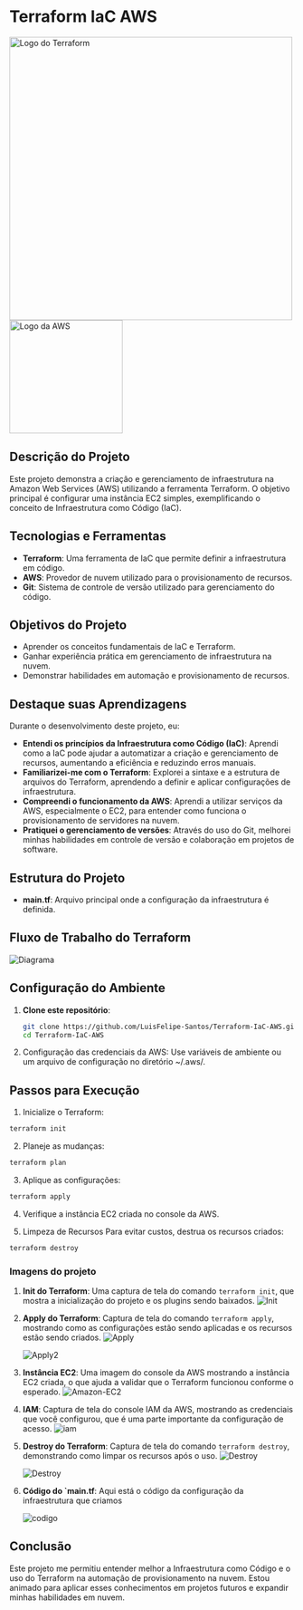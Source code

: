 # Terraform IaC AWS

<img src="https://github.com/LuisFelipe-Santos/Terraform-IaC-AWS/blob/main/imagens-projeto/68747470733a2f2f7777772e6461746f636d732d6173736574732e636f6d2f323838352f313632393934313234322d6c6f676f2d7465727261666f726d2d6d61696e2e737667.svg" alt="Logo do Terraform" width="500"/>   <img src="imagens-projeto/Amazon_Web_Services_Logo.svg.png" alt="Logo da AWS" width="200"/>


## Descrição do Projeto

Este projeto demonstra a criação e gerenciamento de infraestrutura na Amazon Web Services (AWS) utilizando a ferramenta Terraform. O objetivo principal é configurar uma instância EC2 simples, exemplificando o conceito de Infraestrutura como Código (IaC).

## Tecnologias e Ferramentas

- **Terraform**: Uma ferramenta de IaC que permite definir a infraestrutura em código.
- **AWS**: Provedor de nuvem utilizado para o provisionamento de recursos.
- **Git**: Sistema de controle de versão utilizado para gerenciamento do código.

## Objetivos do Projeto

- Aprender os conceitos fundamentais de IaC e Terraform.
- Ganhar experiência prática em gerenciamento de infraestrutura na nuvem.
- Demonstrar habilidades em automação e provisionamento de recursos.

## Destaque suas Aprendizagens

Durante o desenvolvimento deste projeto, eu:

- **Entendi os princípios da Infraestrutura como Código (IaC)**: Aprendi como a IaC pode ajudar a automatizar a criação e gerenciamento de recursos, aumentando a eficiência e reduzindo erros manuais.
- **Familiarizei-me com o Terraform**: Explorei a sintaxe e a estrutura de arquivos do Terraform, aprendendo a definir e aplicar configurações de infraestrutura.
- **Compreendi o funcionamento da AWS**: Aprendi a utilizar serviços da AWS, especialmente o EC2, para entender como funciona o provisionamento de servidores na nuvem.
- **Pratiquei o gerenciamento de versões**: Através do uso do Git, melhorei minhas habilidades em controle de versão e colaboração em projetos de software.


## Estrutura do Projeto

- **main.tf**: Arquivo principal onde a configuração da infraestrutura é definida.

## Fluxo de Trabalho do Terraform

![Diagrama](imagens-projeto/diagrama.png)

## Configuração do Ambiente

1. **Clone este repositório**:

   ```bash
   git clone https://github.com/LuisFelipe-Santos/Terraform-IaC-AWS.git
   cd Terraform-IaC-AWS
2. Configuração das credenciais da AWS:
Use variáveis de ambiente ou um arquivo de configuração no diretório ~/.aws/.


## Passos para Execução
1. Inicialize o Terraform:

```bash
terraform init
```
2. Planeje as mudanças:

```bash
terraform plan
```
3. Aplique as configurações:

```bash
terraform apply
```
4. Verifique a instância EC2 criada no console da AWS.

5. Limpeza de Recursos
Para evitar custos, destrua os recursos criados:

```bash
terraform destroy
```

### Imagens do projeto

1. **Init do Terraform**: Uma captura de tela do comando `terraform init`, que mostra a inicialização do projeto e os plugins sendo baixados.
    ![Init](imagens-projeto/init.png)
2. **Apply do Terraform**: Captura de tela do comando `terraform apply`, mostrando como as configurações estão sendo aplicadas e os recursos estão sendo criados.
    ![Apply](imagens-projeto/apply.png)
   
    ![Apply2](imagens-projeto/apply2.png)
4. **Instância EC2**: Uma imagem do console da AWS mostrando a instância EC2 criada, o que ajuda a validar que o Terraform funcionou conforme o esperado.
    ![Amazon-EC2](imagens-projeto/Amazonec2.png)
5. **IAM**: Captura de tela do console IAM da AWS, mostrando as credenciais que você configurou, que é uma parte importante da configuração de acesso.
    ![iam](imagens-projeto/iam.png)
   
7. **Destroy do Terraform**: Captura de tela do comando `terraform destroy`, demonstrando como limpar os recursos após o uso.
    ![Destroy](imagens-projeto/Destroy.png)

    ![Destroy](imagens-projeto/destroy2.png)
   
8. **Código do `main.tf**: Aqui está o código da configuração da infraestrutura que criamos

   ![codigo](imagens-projeto/Código.png)

## Conclusão
Este projeto me permitiu entender melhor a Infraestrutura como Código e o uso do Terraform na automação de provisionamento na nuvem. Estou animado para aplicar esses conhecimentos em projetos futuros e expandir minhas habilidades em nuvem.
